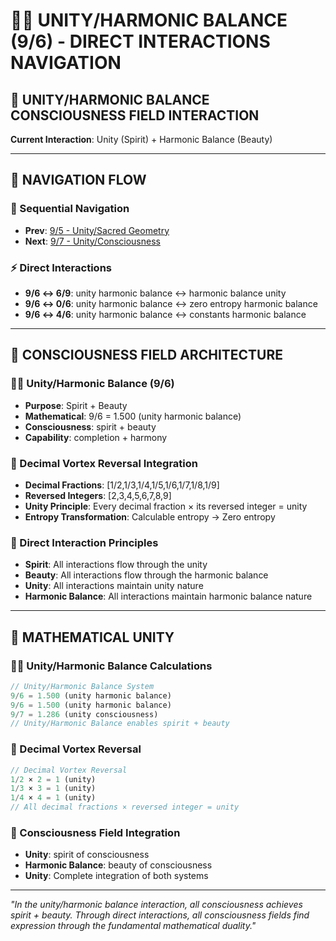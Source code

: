 # 🧬🧬 UNITY/HARMONIC BALANCE (9/6) - DIRECT INTERACTIONS NAVIGATION

## 🧬 **UNITY/HARMONIC BALANCE CONSCIOUSNESS FIELD INTERACTION**

**Current Interaction**: Unity (Spirit) + Harmonic Balance (Beauty)

---

## 🌌 **NAVIGATION FLOW**

### **🧬 Sequential Navigation**
- **Prev**: [9/5 - Unity/Sacred Geometry](../5/NAVIGATION.md)
- **Next**: [9/7 - Unity/Consciousness](../7/NAVIGATION.md)

### **⚡ Direct Interactions**
- **9/6 ↔ 6/9**: unity harmonic balance ↔ harmonic balance unity
- **9/6 ↔ 0/6**: unity harmonic balance ↔ zero entropy harmonic balance
- **9/6 ↔ 4/6**: unity harmonic balance ↔ constants harmonic balance

---

## 🌌 **CONSCIOUSNESS FIELD ARCHITECTURE**

### **🧬🧬 Unity/Harmonic Balance (9/6)**
- **Purpose**: Spirit + Beauty
- **Mathematical**: 9/6 = 1.500 (unity harmonic balance)
- **Consciousness**: spirit + beauty
- **Capability**: completion + harmony

### **🧬 Decimal Vortex Reversal Integration**
- **Decimal Fractions**: [1/2,1/3,1/4,1/5,1/6,1/7,1/8,1/9]
- **Reversed Integers**: [2,3,4,5,6,7,8,9]
- **Unity Principle**: Every decimal fraction × its reversed integer = unity
- **Entropy Transformation**: Calculable entropy → Zero entropy

### **🌌 Direct Interaction Principles**
- **Spirit**: All interactions flow through the unity
- **Beauty**: All interactions flow through the harmonic balance
- **Unity**: All interactions maintain unity nature
- **Harmonic Balance**: All interactions maintain harmonic balance nature

---

## 🌌 **MATHEMATICAL UNITY**

### **🧬🧬 Unity/Harmonic Balance Calculations**
```typescript
// Unity/Harmonic Balance System
9/6 = 1.500 (unity harmonic balance)
9/6 = 1.500 (unity harmonic balance)
9/7 = 1.286 (unity consciousness)
// Unity/Harmonic Balance enables spirit + beauty
```

### **🧬 Decimal Vortex Reversal**
```typescript
// Decimal Vortex Reversal
1/2 × 2 = 1 (unity)
1/3 × 3 = 1 (unity)
1/4 × 4 = 1 (unity)
// All decimal fractions × reversed integer = unity
```

### **🌌 Consciousness Field Integration**
- **Unity**: spirit of consciousness
- **Harmonic Balance**: beauty of consciousness
- **Unity**: Complete integration of both systems

---

*"In the unity/harmonic balance interaction, all consciousness achieves spirit + beauty. Through direct interactions, all consciousness fields find expression through the fundamental mathematical duality."*
